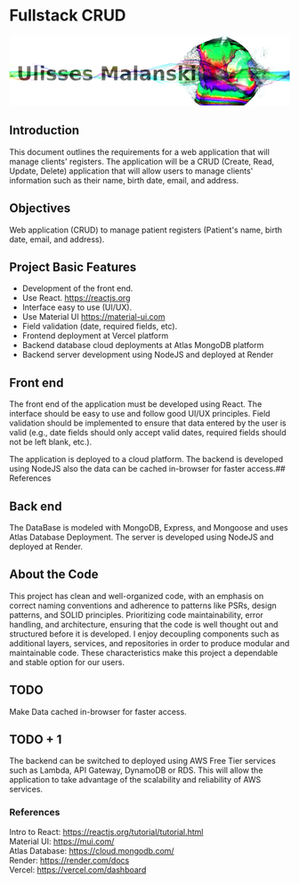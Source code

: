 # Fullstack CRUD

![logo ulissesmalanski-03 white copy](https://github.com/malanski/images/blob/main/logo-empuxo2.jpeg)

## Introduction
This document outlines the requirements for a web application that will manage clients' registers. The application will be a CRUD (Create, Read, Update, Delete) application that will allow users to manage clients' information such as their name, birth date, email, and address.

## Objectives  
Web application (CRUD) to manage patient registers (Patient's name, birth date, email, and address).

## Project Basic Features

- Development of the front end.
- Use React. https://reactjs.org
- Interface easy to use (UI/UX).
- Use Material UI https://material-ui.com
- Field validation (date, required fields, etc).
- Frontend deployment at Vercel platform
- Backend database cloud deployments at Atlas MongoDB platform
- Backend server development using NodeJS and deployed at Render
<!-- - Cache the data in-browser. -->


## Front end    
The front end of the application must be developed using React. The interface should be easy to use and follow good UI/UX principles. Field validation should be implemented to ensure that data entered by the user is valid (e.g., date fields should only accept valid dates, required fields should not be left blank, etc.).
  
The application is deployed to a cloud platform. The backend is developed using NodeJS also the data can be cached in-browser for faster access.## References  

## Back end    
The DataBase is modeled with MongoDB, Express, and Mongoose and uses Atlas Database Deployment. 
The server is developed using NodeJS and deployed at Render. 
     
## About the Code   
This project has clean and well-organized code, with an emphasis on correct naming conventions and adherence to patterns like PSRs, design patterns, and SOLID principles. Prioritizing code maintainability, error handling, and architecture, ensuring that the code is well thought out and structured before it is developed. I enjoy decoupling components such as additional layers, services, and repositories in order to produce modular and maintainable code. These characteristics make this project a dependable and stable option for our users.  
  
## TODO    
  
Make Data cached in-browser for faster access.

## TODO + 1  
 
The backend can be switched to deployed using AWS Free Tier services such as Lambda, API Gateway, DynamoDB or RDS. This will allow the application to take advantage of the scalability and reliability of AWS services. 
   
### References   
Intro to React: https://reactjs.org/tutorial/tutorial.html  
Material UI: https://mui.com/    
Atlas Database: https://cloud.mongodb.com/  
Render: https://render.com/docs  
Vercel: https://vercel.com/dashboard  
